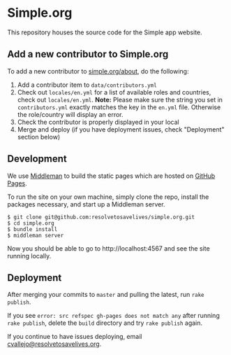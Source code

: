 # Simple.org

This repository houses the source code for the Simple app website.

## Add a new contributor to Simple.org

To add a new contributor to [simple.org/about](https://simple.org/about), do the following:

1. Add a contributor item to `data/contributors.yml`
2. Check out `locales/en.yml` for a list of available roles and countries, check out `locales/en.yml`. **Note:** Please make sure the string you set in `contributors.yml` exactly matches the key in the `en.yml` file. Otherwise the role/country will display an error.
3. Check the contributor is properly displayed in your local
4. Merge and deploy (if you have deployment issues, check "Deployment" section below)

## Development

We use [Middleman](https://middlemanapp.com/) to build the static pages which are hosted on [GitHub Pages](https://pages.github.com/).

To run the site on your own machine, simply clone the repo, install the packages necessary, and start up a Middleman server.

```
$ git clone git@github.com:resolvetosavelives/simple.org.git
$ cd simple.org
$ bundle install
$ middleman server
```

Now you should be able to go to http://localhost:4567 and see the site running locally.

## Deployment

After merging your commits to `master` and pulling the latest, run `rake publish`.

If you see `error: src refspec gh-pages does not match any` after running `rake publish`, delete the `build` directory and try `rake publish` again.

If you continue to have issues deploying, email cvallejo@resolvetosavelives.org.